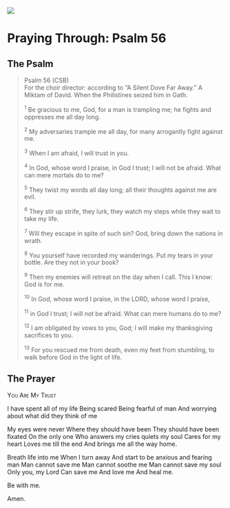 <img class="intro-right" src="/images/art-paris-psalter.jpg">

# Praying Through: Psalm 56

## The Psalm

>Psalm 56 (CSB)  
><sup></sup> For the choir director: according to “A Silent Dove Far Away.” A Miktam of David. When the Philistines seized him in Gath. 
>
><sup>1</sup> Be gracious to me, God, for a man is trampling me; he fights and oppresses me all day long. 
>
><sup>2</sup> My adversaries trample me all day, for many arrogantly fight against me. 
>
><sup>3</sup> When I am afraid, I will trust in you. 
>
><sup>4</sup> In God, whose word I praise, in God I trust; I will not be afraid. What can mere mortals do to me? 
>
><sup>5</sup> They twist my words all day long; all their thoughts against me are evil. 
>
><sup>6</sup> They stir up strife, they lurk, they watch my steps while they wait to take my life. 
>
><sup>7</sup> Will they escape in spite of such sin? God, bring down the nations in wrath. 
>
><sup>8</sup> You yourself have recorded my wanderings. Put my tears in your bottle. Are they not in your book? 
>
><sup>9</sup> Then my enemies will retreat on the day when I call. This I know: God is for me. 
>
><sup>10</sup> In God, whose word I praise, in the LORD, whose word I praise, 
>
><sup>11</sup> in God I trust; I will not be afraid. What can mere humans do to me? 
>
><sup>12</sup> I am obligated by vows to you, God; I will make my thanksgiving sacrifices to you. 
>
><sup>13</sup> For you rescued me from death, even my feet from stumbling, to walk before God in the light of life.

## The Prayer

<div style="font-variant: small-caps;">
You Are My Trust
</div>


I have spent all of my life
Being scared
Being fearful of man
And worrying about what did they think of me

My eyes
were never
Where they should have been
They should have been fixated 
On the only one
Who answers my cries
quiets my soul
Cares for my heart
Loves me till the end
And brings me all the way home.

Breath life into me
When I turn away
And start to be anxious and fearing man
Man cannot save me
Man cannot soothe me
Man cannot save my soul
Only you, my Lord
Can save me
And love me
And heal me.

Be with me.

Amen.
